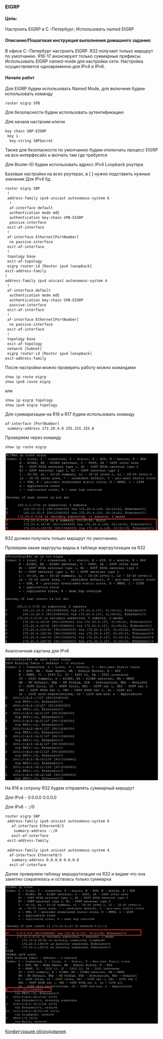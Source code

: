 ### EIGRP

#### Цель:

Настроить EIGRP в С.-Петербург;
Использовать named EIGRP

#### Описание/Пошаговая инструкция выполнения домашнего задания:
В офисе С.-Петербург настроить EIGRP.
R32 получает только маршрут по умолчанию.
R16-17 анонсируют только суммарные префиксы.
Использовать EIGRP named-mode для настройки сети.
Настройка осуществляется одновременно для IPv4 и IPv6.

#### Начало работ 

Для EIGRP будем использовать Named Mode, для включеия будем использовать команду

    router eigrp SPB

Для безопасности будем использовать аутентификацию

Для начала настроим ключи

    key chain SBP-EIGRP
     key 1
      key-string SBP$ecret

Также для безопасности по умолчанию будем отключать процесс EIGRP на все интерфесайх и вклчать там где требуется

Для Router-ID будем использовать адресс IPv4 Loopback роутера

Базовые настройки на всех роутерах, в [ ] нужно подставить нужные значения
Для IPv4 бд

    router eigrp SBP
     !
     address-family ipv6 unicast autonomous-system 6
      !
      af-interface default
      authentication mode md5
      authentication key-chain SPB-EIGRP
      passive-interface
     exit-af-interface
     !
     af-interface Ethernet[PortNumber]
      no passive-interface
     exit-af-interface
     !
     topology base
     exit-af-topology
     eigrp router-id [Router ipv4 looopback]
    exit-address-family
    !
    address-family ipv4 unicast autonomous-system 4
     !
     af-interface default
      authentication mode md5
      authentication key-chain SPB-EIGRP
      passive-interface
     exit-af-interface
     !
     af-interface Ethernet[PortNumber]
      no passive-interface
     exit-af-interface
     !
     topology base
     exit-af-topology
     network [Subnet]
     eigrp router-id [Router ipv4 looopback]
    exit-address-family


После настройки можно проверить работу можно командами

    show ip route eigrp
    show ipv6 route eigrp
или 

    show ip eigrp topology
    show ipv6 eigrp topology

Для суммаризации на R16 и R17 будем использовать команду 

    af-interface [PortNumber]
     summary-address 172.20.4.0 255.255.255.0

Проверяем через команду 

    show ip route eigrp

![](Step2.png)

R32 должен получать только маршрут по умолчанию.

Проверим какие маргруты видны в таблице маргрутизации на R32

![](Step3-1.png)

Аналочичная картина для IPv6

![](Step3-2.png)

На R16 в сотрону R32 будем отправлять суммарный маршрут 

Для IPv4 - 0.0.0.0 0.0.0.0 

Для IPv6 - ::/0



    router eigrp SBP
     address-family ipv6 unicast autonomous-system 6 
       af-interface Ethernet0/3 
        summary-address ::/0
       exit-af-interface       
     exit-address-family
     
     address-family ipv4 unicast autonomous-system 4
      af-interface Ethernet0/3 
       summary-address 0.0.0.0 0.0.0.0
      exit-af-interface

Далее проверяем таблицу маршрутизации на R32 и видим что она заметно сократилась и осталась только суммарка

![](Step4-.png)


[Конфигурация оборудования](Config/).


